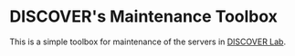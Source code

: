 # DISCOVER's Maintenance Toolbox

This is a simple toolbox for maintenance of the servers in [DISCOVER Lab](https://www.discover-lab.com).

